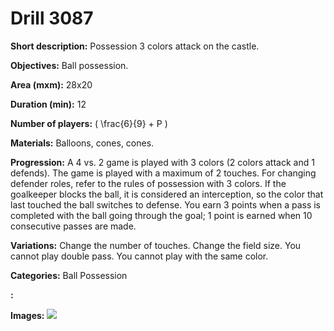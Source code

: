 # Drill 3087

**Short description:**
Possession 3 colors attack on the castle.

**Objectives:**
Ball possession.

**Area (mxm):**
28x20

**Duration (min):**
12

**Number of players:**
\( \frac{6}{9} + P \)

**Materials:**
Balloons, cones, cones.

**Progression:**
A 4 vs. 2 game is played with 3 colors (2 colors attack and 1 defends). The game is played with a maximum of 2 touches. For changing defender roles, refer to the rules of possession with 3 colors. If the goalkeeper blocks the ball, it is considered an interception, so the color that last touched the ball switches to defense. You earn 3 points when a pass is completed with the ball going through the goal; 1 point is earned when 10 consecutive passes are made.

**Variations:**
Change the number of touches. Change the field size. You cannot play double pass. You cannot play with the same color.

**Categories:**
Ball Possession

**:**


**Images:**
![](https://www.coachingfutsal.com/\images\4e3f451d-0407-4318-ad9a-fccf3b312944_7.jpg)


